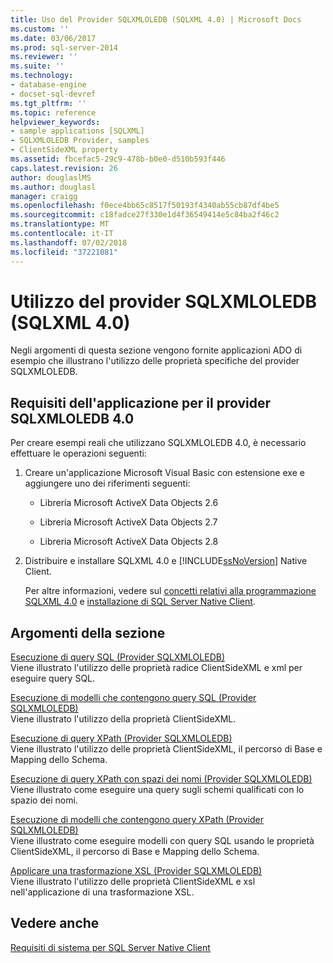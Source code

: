 ```yaml
---
title: Uso del Provider SQLXMLOLEDB (SQLXML 4.0) | Microsoft Docs
ms.custom: ''
ms.date: 03/06/2017
ms.prod: sql-server-2014
ms.reviewer: ''
ms.suite: ''
ms.technology:
- database-engine
- docset-sql-devref
ms.tgt_pltfrm: ''
ms.topic: reference
helpviewer_keywords:
- sample applications [SQLXML]
- SQLXMLOLEDB Provider, samples
- ClientSideXML property
ms.assetid: fbcefac5-29c9-478b-b0e0-d510b593f446
caps.latest.revision: 26
author: douglaslMS
ms.author: douglasl
manager: craigg
ms.openlocfilehash: f0ece4bb65c8517f50193f4340ab55cb87df4be5
ms.sourcegitcommit: c18fadce27f330e1d4f36549414e5c84ba2f46c2
ms.translationtype: MT
ms.contentlocale: it-IT
ms.lasthandoff: 07/02/2018
ms.locfileid: "37221081"
---
```

# <a name="using-the-sqlxmloledb-provider-sqlxml-40"></a>Utilizzo del provider SQLXMLOLEDB (SQLXML 4.0)
  Negli argomenti di questa sezione vengono fornite applicazioni ADO di esempio che illustrano l'utilizzo delle proprietà specifiche del provider SQLXMLOLEDB.  
  
## <a name="application-requirements-for-sqlxmloledb-40-provider"></a>Requisiti dell'applicazione per il provider SQLXMLOLEDB 4.0  
 Per creare esempi reali che utilizzano SQLXMLOLEDB 4.0, è necessario effettuare le operazioni seguenti:  
  
1.  Creare un'applicazione Microsoft Visual Basic con estensione exe e aggiungere uno dei riferimenti seguenti:  
  
    -   Libreria Microsoft ActiveX Data Objects 2.6  
  
    -   Libreria Microsoft ActiveX Data Objects 2.7  
  
    -   Libreria Microsoft ActiveX Data Objects 2.8  
  
2.  Distribuire e installare SQLXML 4.0 e [!INCLUDE[ssNoVersion](../../../includes/ssnoversion-md.md)] Native Client.  
  
     Per altre informazioni, vedere sul [concetti relativi alla programmazione SQLXML 4.0](../../sqlxml/sqlxml-4-0-programming-concepts.md) e [installazione di SQL Server Native Client](../../native-client/applications/installing-sql-server-native-client.md).  
  
## <a name="in-this-section"></a>Argomenti della sezione  
 [Esecuzione di query SQL &#40;Provider SQLXMLOLEDB&#41;](executing-sql-queries-sqlxmloledb-provider.md)  
 Viene illustrato l'utilizzo delle proprietà radice ClientSideXML e xml per eseguire query SQL.  
  
 [Esecuzione di modelli che contengono query SQL &#40;Provider SQLXMLOLEDB&#41;](executing-templates-that-contain-sql-queries-sqlxmloledb-provider.md)  
 Viene illustrato l'utilizzo della proprietà ClientSideXML.  
  
 [Esecuzione di query XPath &#40;Provider SQLXMLOLEDB&#41;](executing-xpath-queries-sqlxmloledb-provider.md)  
 Viene illustrato l'utilizzo delle proprietà ClientSideXML, il percorso di Base e Mapping dello Schema.  
  
 [Esecuzione di query XPath con spazi dei nomi &#40;Provider SQLXMLOLEDB&#41;](executing-xpath-queries-with-namespaces-sqlxmloledb-provider.md)  
 Viene illustrato come eseguire una query sugli schemi qualificati con lo spazio dei nomi.  
  
 [Esecuzione di modelli che contengono query XPath &#40;Provider SQLXMLOLEDB&#41;](executing-templates-that-contain-xpath-queries-sqlxmloledb-provider.md)  
 Viene illustrato come eseguire modelli con query SQL usando le proprietà ClientSideXML, il percorso di Base e Mapping dello Schema.  
  
 [Applicare una trasformazione XSL &#40;Provider SQLXMLOLEDB&#41;](applying-an-xsl-transformation-sqlxmloledb-provider.md)  
 Viene illustrato l'utilizzo delle proprietà ClientSideXML e xsl nell'applicazione di una trasformazione XSL.  
  
## <a name="see-also"></a>Vedere anche  
 [Requisiti di sistema per SQL Server Native Client](../../native-client/system-requirements-for-sql-server-native-client.md)  
  
  
